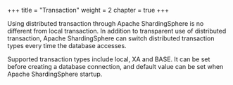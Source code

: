 +++
title = "Transaction"
weight = 2
chapter = true
+++

Using distributed transaction through Apache ShardingSphere is no different from local transaction.
In addition to transparent use of distributed transaction, Apache ShardingSphere can switch distributed transaction types every time the database accesses.

Supported transaction types include local, XA and BASE. 
It can be set before creating a database connection, and default value can be set when Apache ShardingSphere startup.
